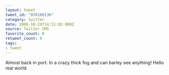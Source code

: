 ```yaml
---
layout: tweet
tweet_id: "976160136"
category: twitter
date: 2008-10-26T14:51:02.000Z
source: Twitter SMS
favorite_count: 0
retweet_count: 0
tags:
- tweet
---
```


Almost back in port. In a crazy thick fog and can barley see anything! Hello real world.

